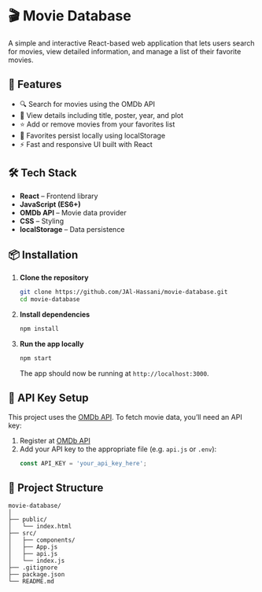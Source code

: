 
# 🎬 Movie Database

A simple and interactive React-based web application that lets users search for movies, view detailed information, and manage a list of their favorite movies.

## 🚀 Features

- 🔍 Search for movies using the OMDb API
- 📄 View details including title, poster, year, and plot
- ⭐ Add or remove movies from your favorites list
- 💾 Favorites persist locally using localStorage
- ⚡ Fast and responsive UI built with React

## 🛠️ Tech Stack

- **React** – Frontend library
- **JavaScript (ES6+)**
- **OMDb API** – Movie data provider
- **CSS** – Styling
- **localStorage** – Data persistence

## 📦 Installation

1. **Clone the repository**
   ```bash
   git clone https://github.com/JAl-Hassani/movie-database.git
   cd movie-database
   ```

2. **Install dependencies**
   ```bash
   npm install
   ```

3. **Run the app locally**
   ```bash
   npm start
   ```

   The app should now be running at `http://localhost:3000`.

## 🔑 API Key Setup

This project uses the [OMDb API](http://www.omdbapi.com/). To fetch movie data, you’ll need an API key:

1. Register at [OMDb API](http://www.omdbapi.com/apikey.aspx)
2. Add your API key to the appropriate file (e.g. `api.js` or `.env`):
   ```javascript
   const API_KEY = 'your_api_key_here';
   ```

## 📁 Project Structure

```
movie-database/
│
├── public/
│   └── index.html
├── src/
│   ├── components/
│   ├── App.js
│   ├── api.js
│   └── index.js
├── .gitignore
├── package.json
└── README.md
```
